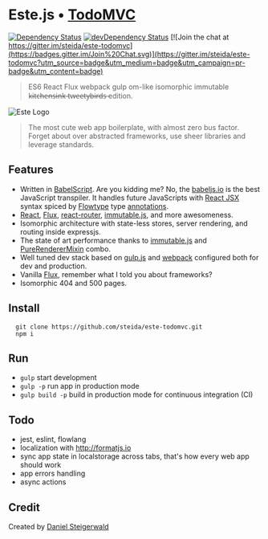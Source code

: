 # Este.js • [TodoMVC](http://todomvc.com)

[![Dependency Status](https://david-dm.org/steida/este-todomvc.png)](https://david-dm.org/steida/este-todomvc) [![devDependency Status](https://david-dm.org/steida/este-todomvc/dev-status.png)](https://david-dm.org/steida/este-todomvc#info=devDependencies) [![Join the chat at https://gitter.im/steida/este-todomvc](https://badges.gitter.im/Join%20Chat.svg)](https://gitter.im/steida/este-todomvc?utm_source=badge&utm_medium=badge&utm_campaign=pr-badge&utm_content=badge)

> ES6 React Flux webpack gulp om-like isomorphic immutable k̶i̶t̶c̶h̶e̶n̶s̶i̶n̶k̶ t̶w̶e̶e̶t̶y̶b̶i̶r̶d̶s̶ edition.

![Este Logo](https://cloud.githubusercontent.com/assets/66249/5931133/9e973dfc-a699-11e4-83bc-7b5c6fb58bfd.jpeg)

> The most cute web app boilerplate, with almost zero bus factor. Forget about over abstracted frameworks, use sheer libraries and leverage standards.

## Features

- Written in [BabelScript](https://babeljs.io/). Are you kidding me? No, the [babeljs.io](http://babeljs.io) is the best JavaScript transpiler. It handles future JavaScripts with [React JSX](http://facebook.github.io/react/docs/jsx-in-depth.html) syntax spiced by [Flowtype](http://flowtype.org/) type [annotations](http://flowtype.org/docs/type-annotations.html#_).
- [React](http://facebook.github.io/react/), [Flux](https://facebook.github.io/flux/), [react-router](https://github.com/rackt/react-router), [immutable.js](http://facebook.github.io/immutable-js/), and more awesomeness.
- Isomorphic architecture with state-less stores, server rendering, and routing inside expressjs.
- The state of art performance thanks to [immutable.js](http://facebook.github.io/immutable-js) and [PureRendererMixin](http://facebook.github.io/react/docs/pure-render-mixin.html) combo.
- Well tuned dev stack based on [gulp.js](http://gulpjs.com/) and [webpack](http://webpack.github.io/) configured both for dev and production.
- Vanilla [Flux](https://facebook.github.io/flux/), remember what I told you about frameworks?
- Isomorphic 404 and 500 pages.

## Install

```
  git clone https://github.com/steida/este-todomvc.git
  npm i
```

## Run

- `gulp` start development
- `gulp -p` run app in production mode
- `gulp build -p` build in production mode for continuous integration (CI)

## Todo

- jest, eslint, flowlang
- localization with http://formatjs.io
- sync app state in localstorage across tabs, that's how every web app should work
- app errors handling
- async actions


## Credit

Created by [Daniel Steigerwald](http://daniel.steigerwald.cz/)

